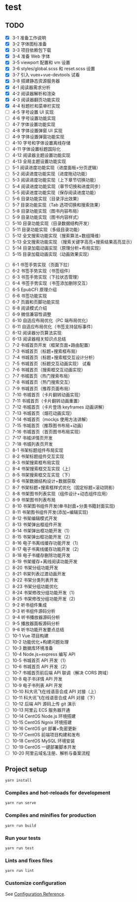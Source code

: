 # test

## TODO

- [x] 3-1 准备工作说明
- [x] 3-2 字体图标准备
- [x] 3-3 项目依赖包下载
- [x] 3-4 准备 Web 字体
- [x] 3-5 viewport 配置和 vm 设置
- [x] 3-6 styles/global.scss 和 reset.scss 设置
- [x] 3-7 引入 vuex+vue-devtools 试看
- [x] 3-8 搭建静态资源服务器
- [x] 4-1 阅读器需求分析
- [x] 4-2 阅读器解析和渲染
- [x] 4-3 阅读器翻页功能实现
- [x] 4-4 标题栏和菜单栏实现
- [ ] 4-5 字号设置 UI 实现
- [ ] 4-6 字号设置功能实现
- [ ] 4-7 字体设置功能实现
- [ ] 4-8 字体设置弹窗 UI 实现
- [ ] 4-9 字体设置弹窗功能实现
- [ ] 4-10 字号和字体设置离线存储
- [ ] 4-11 字体设置标题国际化
- [ ] 4-12 阅读器主题设置功能实现
- [ ] 4-13 全局主题设置功能实现
- [ ] 5-1 阅读进度功能实现（进度面板+分页逻辑）
- [ ] 5-2 阅读进度功能实现（进度拖动功能）
- [ ] 5-3 阅读进度功能实现（上下章节切换功能）
- [ ] 5-4 阅读进度功能实现（章节切换和进度同步）
- [ ] 5-5 阅读进度功能实现（保存阅读进度功能）
- [ ] 5-6 目录功能实现（目录浮出效果）
- [ ] 5-7 目录功能实现（Tab 选项切换和搜索效果）
- [ ] 5-8 目录功能实现（图书内容布局）
- [ ] 5-9 目录功能实现（图书内容样式）
- [ ] 5-10 目录功能实现（目录数据结构开发）
- [ ] 5-11 目录功能实现（多级目录功能）
- [ ] 5-12 全文搜索功能实现（搜索算法+数组降维）
- [ ] 5-13 全文搜索功能实现 （搜索关键字高亮+搜索结果高亮显示）
- [ ] 5-14 目录加载动画实现（原理分析+布局实现）
- [ ] 5-15 目录加载动画实现（动画效果实现）

* [ ] 6-1 书签手势实现（页面下拉）
* [ ] 6-2 书签手势实现（书签组件）
* [ ] 6-3 书签手势实现（下拉状态管理）
* [ ] 6-4 书签手势实现（书签添加删除交互）
* [ ] 6-5 EpubCFI 原理介绍
* [ ] 6-6 书签功能实现
* [ ] 6-7 页眉和页脚功能实现
* [ ] 6-8 阅读模式介绍
* [ ] 6-9 微信兼容性调整
* [ ] 6-10 自适应布局优化（PC 端布局优化）
* [ ] 6-11 自适应布局优化（书签支持鼠标事件）
* [ ] 6-12 阅读器分页算法实现
* [ ] 6-13 阅读器相关知识点总结
* [ ] 7-2 书城首页开发（框架页面+路由配置）
* [ ] 7-3 书城首页（标题+搜索框布局）
* [ ] 7-4 书城首页（标题+搜索框交互设计分析）
* [ ] 7-5 书城首页（标题交互动画实现） 试看
* [ ] 7-6 书城首页（搜索框交互动画实现）
* [ ] 7-7 书城首页（热门搜索布局）
* [ ] 7-8 书城首页（热门搜索交互）
* [ ] 7-9 书城首页（推荐页面布局）
* [ ] 7-10 书城首页（卡片翻转动画实现）
* [ ] 7-11 书城首页（卡片翻转动画重置）
* [ ] 7-12 书城首页（卡片登场 keyframes 动画讲解）
* [ ] 7-13 书城首页（烟花动画实现）
* [ ] 7-14 书城首页（mockjs 使用方法讲解）
* [ ] 7-15 书城首页（推荐图书布局+动画）
* [ ] 7-16 书城首页（首页图书布局实现）
* [ ] 7-17 书城详情页开发
* [ ] 7-18 书城列表页开发
* [ ] 8-1 书架标题组件布局实现
* [ ] 8-2 书架标题组件交互实现
* [ ] 8-3 书架搜索框布局实现
* [ ] 8-4 书架搜索框交互实现（上）
* [ ] 8-5 书架搜索框交互实现（下）
* [ ] 8-6 书架数据结构设计+数据获取
* [ ] 8-7 书架标题+搜索框样式优化（固定标题+滚动阴影）
* [ ] 8-8 书架图书列表实现（组件设计+动态组件应用）
* [ ] 8-9 书架图书列表布局
* [ ] 8-10 书架图书组件开发(单书封面+分类书籍封面实现)
* [ ] 8-11 书架图书组件开发(添加+编辑实现)
* [ ] 8-12 书架编辑模式开发
* [ ] 8-13 书架弹出框组件开发
* [ ] 8-14 书架弹出框功能开发（1）
* [ ] 8-15 书架弹出框功能开发（2）
* [ ] 8-16 电子书离线缓存功能开发（1）
* [ ] 8-17 电子书离线缓存功能开发（2）
* [ ] 8-18 电子书缓存删除功能开发
* [ ] 8-19 书架缓存+离线阅读功能开发
* [ ] 8-20 书架分组功能开发
* [ ] 8-21 书架列表过渡动画开发
* [ ] 8-22 书架分类列表开发
* [ ] 8-23 书架分组功能优化
* [ ] 8-24 书架修改分组功能开发（1）
* [ ] 8-25 书架修改分组功能开发（2）
* [ ] 9-2 听书组件集成
* [ ] 9-3 听书组件源码分析
* [ ] 9-4 听书播放器源码分析
* [ ] 9-5 播放器面板源码分析
* [ ] 9-6 听书功能开发要点总结
* [ ] 10-1 Vue 项目构建
* [ ] 10-2 功能优化+构建问题处理
* [ ] 10-3 数据库环境准备
* [ ] 10-4 Node.js+express 编写 API
* [ ] 10-5 书城首页 API 开发（1）
* [ ] 10-6 书城首页 API 开发（2）
* [ ] 10-7 书城首页前后端 API 联调（解决 CORS 跨域）
* [ ] 10-8 电子书详情 API 开发
* [ ] 10-9 电子书列表 API 开发
* [ ] 10-10 科大讯飞在线语音合成 API 对接（上）
* [ ] 10-11 科大讯飞在线语音合成 API 对接（下）
* [ ] 10-12 后端 API 源码上传 git 演示
* [ ] 10-13 阿里云 ECS 服务器开通
* [ ] 10-14 CentOS Node.js 环境搭建
* [ ] 10-15 CentOS Ngnix 环境搭建
* [ ] 10-16 CentOS git 部署+免密更新
* [ ] 10-17 CentOS 前端项目构建和发布
* [ ] 10-18 CentOS MySQL 环境安装
* [ ] 10-19 CentOS 一键部署脚本开发
* [ ] 10-20 阿里云域名注册、解析与备案流程

## Project setup

```
yarn install
```

### Compiles and hot-reloads for development

```
yarn run serve
```

### Compiles and minifies for production

```
yarn run build
```

### Run your tests

```
yarn run test
```

### Lints and fixes files

```
yarn run lint
```

### Customize configuration

See [Configuration Reference](https://cli.vuejs.org/config/).
